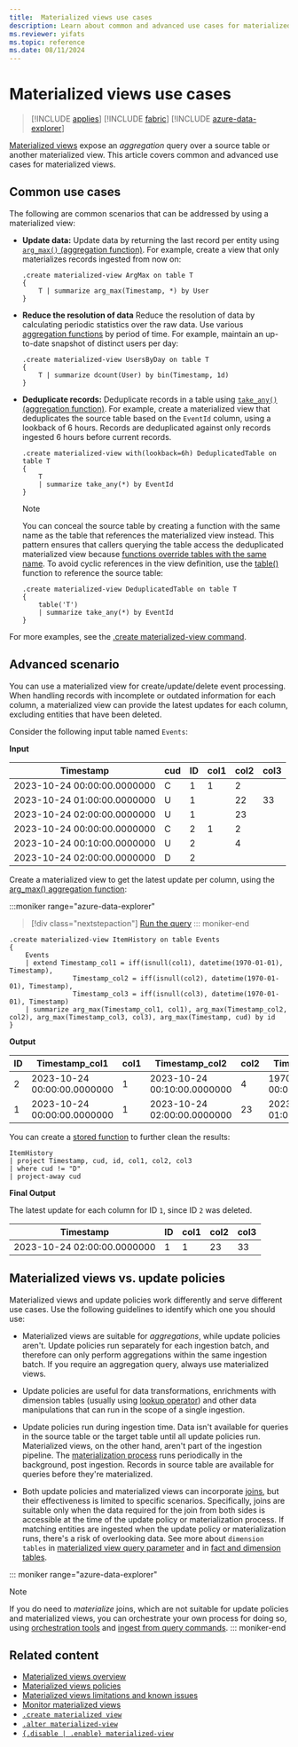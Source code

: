```yaml
---
title:  Materialized views use cases
description: Learn about common and advanced use cases for materialized views.
ms.reviewer: yifats
ms.topic: reference
ms.date: 08/11/2024
---
```


# Materialized views use cases

> [!INCLUDE [applies](../../includes/applies-to-version/applies.md)] [!INCLUDE [fabric](../../includes/applies-to-version/fabric.md)] [!INCLUDE [azure-data-explorer](../../includes/applies-to-version/azure-data-explorer.md)]

[Materialized views](materialized-view-overview.md) expose an *aggregation* query over a source table or another materialized view. This article covers common and advanced use cases for materialized views.

## Common use cases

The following are common scenarios that can be addressed by using a materialized view:

* **Update data:** Update data by returning the last record per entity using [`arg_max()` (aggregation function)](../../query/arg-max-aggregation-function.md). For example, create a view that only materializes records ingested from now on:

    ```kusto
    .create materialized-view ArgMax on table T
    {
        T | summarize arg_max(Timestamp, *) by User
    }
    ```

* **Reduce the resolution of data** Reduce the resolution of data by calculating periodic statistics over the raw data. Use various [aggregation functions](materialized-view-create.md#supported-aggregation-functions) by period of time. For example, maintain an up-to-date snapshot of distinct users per day:

    ```kusto
    .create materialized-view UsersByDay on table T
    {
        T | summarize dcount(User) by bin(Timestamp, 1d)
    }
    ```

* **Deduplicate records:** Deduplicate records in a table using [`take_any()` (aggregation function)](../../query/take-any-aggregation-function.md). For example, create a materialized view that deduplicates the source table based on the `EventId` column, using a lookback of 6 hours. Records are deduplicated against only records ingested 6 hours before current records.

    ```kusto
    .create materialized-view with(lookback=6h) DeduplicatedTable on table T
    {
        T
        | summarize take_any(*) by EventId
    }
    ```

    > [!NOTE]
    > You can conceal the source table by creating a function with the same name as the table that references the materialized view instead. This pattern ensures that callers querying the table access the deduplicated materialized view because [functions override tables with the same name](../../query/schema-entities/tables.md). To avoid cyclic references in the view definition, use the [table()](../../query/table-function.md) function to reference the source table:
    >
    >    ```kusto
    >    .create materialized-view DeduplicatedTable on table T
    >    {
    >        table('T')
    >        | summarize take_any(*) by EventId
    >    }
    >    ```

For more examples, see the [.create materialized-view command](materialized-view-create.md#examples).

## Advanced scenario

You can use a materialized view for create/update/delete event processing. When handling records with incomplete or outdated information for each column, a materialized view can provide the latest updates for each column, excluding entities that have been deleted.

Consider the following input table named `Events`:

**Input**

| Timestamp | cud | ID | col1 | col2 | col3 |
|--|--|--|--|--|--|
| 2023-10-24 00:00:00.0000000 | C | 1 | 1 | 2 |  |
| 2023-10-24 01:00:00.0000000 | U | 1 |  | 22 | 33 |
| 2023-10-24 02:00:00.0000000 | U | 1 |  | 23 |  |
| 2023-10-24 00:00:00.0000000 | C | 2 | 1 | 2 |  |
| 2023-10-24 00:10:00.0000000 | U | 2 |  | 4 |  |
| 2023-10-24 02:00:00.0000000 | D | 2 |  |  |  |

Create a materialized view to get the latest update per column, using the [arg_max() aggregation function](../../query/arg-max-aggregation-function.md):

:::moniker range="azure-data-explorer"
> [!div class="nextstepaction"]
> <a href="https://dataexplorer.azure.com/clusters/help/databases/Samples?query=H4sIAAAAAAAAA6WTUWvDIBDH3/Mpjj4ZMKBnYUzY0/YR2qcxiq22CJqOxEA39uGnSZs2pCkZMwZOz9//7vDUKsRv6wyQlfWmDsp/Sq2CCXFFYddoWYfKlgcKVkt3TMbu6PjVxKspWjPP3jOI46JCkKEoOCtwCYxJxnIKi9cFBU4h/UghYaRsnMvpNMrP6LpDbxjAqCHEAxYfsGJm/NvUkf4lcyZ5H33IwHKmxKWAt7HEhJ19ZD9gTsGUGvqr3aS7gxew+z2xdTpI0k4k+6j8+YkVjMcZd3vwnFs7Bmo4UsN/qImRmpihFgutG+9VZb8NqOqw8epEhjV3XRupu27sOnnKLbruvudun0gO26/4PH4BCngxSkwDAAA=" target="_blank">Run the query</a>
::: moniker-end

```kusto
.create materialized-view ItemHistory on table Events
{
    Events
    | extend Timestamp_col1 = iff(isnull(col1), datetime(1970-01-01), Timestamp),
                Timestamp_col2 = iff(isnull(col2), datetime(1970-01-01), Timestamp),
                Timestamp_col3 = iff(isnull(col3), datetime(1970-01-01), Timestamp)
    | summarize arg_max(Timestamp_col1, col1), arg_max(Timestamp_col2, col2), arg_max(Timestamp_col3, col3), arg_max(Timestamp, cud) by id
}
```

**Output**

| ID | Timestamp_col1 | col1 | Timestamp_col2 | col2 | Timestamp_col3 | col3 | Timestamp | cud |
|--|--|--|--|--|--|--|--|--|
| 2 | 2023-10-24 00:00:00.0000000 | 1 | 2023-10-24 00:10:00.0000000 | 4 | 1970-01-01 00:00:00.0000000 |  | 2023-10-24 02:00:00.0000000 | D |
| 1 | 2023-10-24 00:00:00.0000000 | 1 | 2023-10-24 02:00:00.0000000 | 23 | 2023-10-24 01:00:00.0000000 | 33 | 2023-10-24 02:00:00.0000000 | U |

You can create a [stored function](../../query/schema-entities/stored-functions.md) to further clean the results:

```kusto
ItemHistory
| project Timestamp, cud, id, col1, col2, col3
| where cud != "D"
| project-away cud
```

**Final Output**

The latest update for each column for ID `1`, since ID `2` was deleted.

| Timestamp | ID | col1 | col2 | col3 |
|--|--|--|--|--|
| 2023-10-24 02:00:00.0000000 | 1 | 1 | 23 | 33 |

## Materialized views vs. update policies

Materialized views and update policies work differently and serve different use cases. Use the following guidelines to identify which one you should use:

* Materialized views are suitable for *aggregations*, while update policies aren't. Update policies run separately for each ingestion batch, and therefore can only perform aggregations within the same ingestion batch. If you require an aggregation query, always use materialized views.

* Update policies are useful for data transformations, enrichments with dimension tables (usually using [lookup operator](../../query/lookup-operator.md)) and other data manipulations that can run in the scope of a single ingestion.

* Update policies run during ingestion time. Data isn't available for queries in the source table or the target table until all update policies run. Materialized views, on the other hand, aren't part of the ingestion pipeline. The [materialization process](materialized-view-overview.md#how-materialized-views-work) runs periodically in the background, post ingestion. Records in source table are available for queries before they're materialized.

* Both update policies and materialized views can incorporate [joins](../../query/join-operator.md), but their effectiveness is limited to specific scenarios. Specifically, joins are suitable only when the data required for the join from both sides is accessible at the time of the update policy or materialization process. If matching entities are ingested when the update policy or materialization runs, there's a risk of overlooking data. See more about `dimension tables` in  [materialized view query parameter](materialized-view-create.md#query-parameter) and in [fact and dimension tables](../../concepts/fact-and-dimension-tables.md).

::: moniker range="azure-data-explorer"
> [!NOTE]
> If you do need to *materialize* joins, which are not suitable for update policies and materialized views, you can orchestrate your own process for doing so, using [orchestration tools](/azure/data-explorer/tools-integrations-overview#orchestration) and [ingest from query commands](../data-ingestion/ingest-from-query.md).
::: moniker-end

## Related content

* [Materialized views overview](materialized-view-overview.md)
* [Materialized views policies](materialized-view-policies.md)
* [Materialized views limitations and known issues](materialized-views-limitations.md)
* [Monitor materialized views](materialized-views-monitoring.md)
* [`.create materialized view`](materialized-view-create.md)
* [`.alter materialized-view`](materialized-view-alter.md)
* [`{.disable | .enable} materialized-view`](materialized-view-enable-disable.md)
